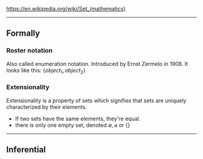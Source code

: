 

https://en.wikipedia.org/wiki/Set_(mathematics)

---

## Formally

### Roster notation

Also called enumeration notation. Introduced by Ernst Zermelo in 1908.
It looks like this: ${ \{ object_{1}, object_{2} \} }$

### Extensionality

Extensionality is a property of sets which signifies that sets are uniquely characterized by their elements.
- If two sets have the same elements, they're equal.
- there is only one empty set, denoted ${ \emptyset, \varnothing }$ or ${ \{  \} }$

---

## Inferential